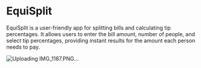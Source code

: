 # EquiSplit
EquiSplit is a user-friendly app for splitting bills and calculating tip percentages. It allows users to enter the bill amount, number of people, and select tip percentages, providing instant results for the amount each person needs to pay.

![Uploading IMG_1187.PNG…]()
